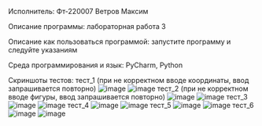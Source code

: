 Исполнитель: Фт-220007 Ветров Максим

Описание программы: лабораторная работа 3

Описание как пользоваться программой: запустите программу и следуйте указаниям

Среда программирования и язык: PyCharm, Python

Скриншоты тестов:
тест_1 (при не корректном вводе координаты, ввод запрашивается повторно)
![image](https://github.com/ciigann/chess/assets/146112930/40651e7a-a5b7-4031-84fd-a264e3c1d031)
![image](https://github.com/ciigann/chess/assets/146112930/68640707-ae8d-430f-ac06-dac68d4cb893)
тест_2 (при не корректном вводе фигуры, ввод запрашивается повторно)
![image](https://github.com/ciigann/chess/assets/146112930/d1683452-dab5-4a99-a958-866ac2a3c7f7)
![image](https://github.com/ciigann/chess/assets/146112930/a945ca29-ef4c-43f0-bc9a-e19f45e9de48)
тест_3
![image](https://github.com/ciigann/chess/assets/146112930/8c022f55-67e2-4cc0-b7a9-e02b38076118)
![image](https://github.com/ciigann/chess/assets/146112930/ea980436-c12b-473a-a79b-30cb8fc5796e)
тест_4
![image](https://github.com/ciigann/chess/assets/146112930/495a3799-bb01-4c07-a796-8cd48d990c72)
![image](https://github.com/ciigann/chess/assets/146112930/3e1ef886-f741-4f84-aded-9a9a7848850f)
тест_5
![image](https://github.com/ciigann/chess/assets/146112930/7eefae48-7ac1-4988-92a9-84d287236b59)
![image](https://github.com/ciigann/chess/assets/146112930/b1691d0d-f2cb-41eb-9bf0-8084398b9bb0)
тест_6
![image](https://github.com/ciigann/chess/assets/146112930/aa00657a-6f83-4c23-abc1-470f16cbe3bd)
![image](https://github.com/ciigann/chess/assets/146112930/be4e0d2d-9a0f-4973-ae88-3e666ae4d91f)













